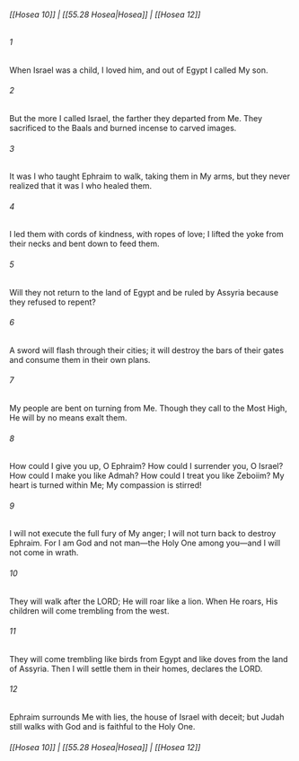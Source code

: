 
###### [[Hosea 10]] | [[55.28 Hosea|Hosea]] | [[Hosea 12]]

###### 1
When Israel was a child, I loved him, and out of Egypt I called My son.
###### 2
But the more I called Israel, the farther they departed from Me. They sacrificed to the Baals and burned incense to carved images.
###### 3
It was I who taught Ephraim to walk, taking them in My arms, but they never realized that it was I who healed them.
###### 4
I led them with cords of kindness, with ropes of love; I lifted the yoke from their necks and bent down to feed them.
###### 5
Will they not return to the land of Egypt and be ruled by Assyria because they refused to repent?
###### 6
A sword will flash through their cities; it will destroy the bars of their gates and consume them in their own plans.
###### 7
My people are bent on turning from Me. Though they call to the Most High, He will by no means exalt them.
###### 8
How could I give you up, O Ephraim? How could I surrender you, O Israel? How could I make you like Admah? How could I treat you like Zeboiim? My heart is turned within Me; My compassion is stirred!
###### 9
I will not execute the full fury of My anger; I will not turn back to destroy Ephraim. For I am God and not man—the Holy One among you—and I will not come in wrath.
###### 10
They will walk after the LORD; He will roar like a lion. When He roars, His children will come trembling from the west.
###### 11
They will come trembling like birds from Egypt and like doves from the land of Assyria. Then I will settle them in their homes, declares the LORD.
###### 12
Ephraim surrounds Me with lies, the house of Israel with deceit; but Judah still walks with God and is faithful to the Holy One.

###### [[Hosea 10]] | [[55.28 Hosea|Hosea]] | [[Hosea 12]]
